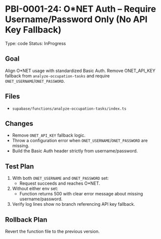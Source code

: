 # PBI-0001-24: O*NET Auth – Require Username/Password Only (No API Key Fallback)

Type: code
Status: InProgress

## Goal
Align O*NET usage with standardized Basic Auth. Remove ONET_API_KEY fallback from `analyze-occupation-tasks` and require `ONET_USERNAME`/`ONET_PASSWORD`.

## Files
- `supabase/functions/analyze-occupation-tasks/index.ts`

## Changes
- Remove `ONET_API_KEY` fallback logic.
- Throw a configuration error when `ONET_USERNAME`/`ONET_PASSWORD` are missing.
- Build the Basic Auth header strictly from username/password.

## Test Plan
1. With both `ONET_USERNAME` and `ONET_PASSWORD` set:
   - Request succeeds and reaches O*NET.
2. Without either env set:
   - Function returns 500 with clear error message about missing username/password.
3. Verify log lines show no branch referencing API key fallback.

## Rollback Plan
Revert the function file to the previous version.
